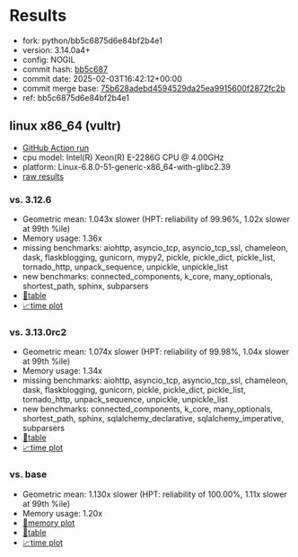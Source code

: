 # Results

- fork: python/bb5c6875d6e84bf2b4e1
- version: 3.14.0a4+
- config: NOGIL
- commit hash: [bb5c687](https://github.com/python/cpython/commit/bb5c687)
- commit date: 2025-02-03T16:42:12+00:00
- commit merge base: [75b628adebd4594529da25ea9915600f2872fc2b](https://github.com/python/cpython/commit/75b628adebd4594529da25ea9915600f2872fc2b)
- ref: bb5c6875d6e84bf2b4e1

## linux x86_64 (vultr)

- [GitHub Action run](https://github.com/facebookexperimental/free-threading-benchmarking/actions/runs/13125607452)
- cpu model: Intel(R) Xeon(R) E-2286G CPU @ 4.00GHz
- platform: Linux-6.8.0-51-generic-x86_64-with-glibc2.39
- [raw results](bm-20250203-vultr-x86_64-python-bb5c6875d6e84bf2b4e1-3.14.0a4%2B-bb5c687.json)

### vs. 3.12.6

- Geometric mean: 1.043x slower (HPT: reliability of 99.96%, 1.02x slower at 99th %ile)
- Memory usage: 1.36x
- missing benchmarks: aiohttp, asyncio_tcp, asyncio_tcp_ssl, chameleon, dask, flaskblogging, gunicorn, mypy2, pickle, pickle_dict, pickle_list, tornado_http, unpack_sequence, unpickle, unpickle_list
- new benchmarks: connected_components, k_core, many_optionals, shortest_path, sphinx, subparsers
- [📄table](bm-20250203-vultr-x86_64-python-bb5c6875d6e84bf2b4e1-3.14.0a4%2B-bb5c687-vs-3.12.6.md)
- [📈time plot](bm-20250203-vultr-x86_64-python-bb5c6875d6e84bf2b4e1-3.14.0a4%2B-bb5c687-vs-3.12.6.svg)

### vs. 3.13.0rc2

- Geometric mean: 1.074x slower (HPT: reliability of 99.98%, 1.04x slower at 99th %ile)
- Memory usage: 1.34x
- missing benchmarks: aiohttp, asyncio_tcp, asyncio_tcp_ssl, chameleon, dask, flaskblogging, gunicorn, pickle, pickle_dict, pickle_list, tornado_http, unpack_sequence, unpickle, unpickle_list
- new benchmarks: connected_components, k_core, many_optionals, shortest_path, sphinx, sqlalchemy_declarative, sqlalchemy_imperative, subparsers
- [📄table](bm-20250203-vultr-x86_64-python-bb5c6875d6e84bf2b4e1-3.14.0a4%2B-bb5c687-vs-3.13.0rc2.md)
- [📈time plot](bm-20250203-vultr-x86_64-python-bb5c6875d6e84bf2b4e1-3.14.0a4%2B-bb5c687-vs-3.13.0rc2.svg)

### vs. base

- Geometric mean: 1.130x slower (HPT: reliability of 100.00%, 1.11x slower at 99th %ile)
- Memory usage: 1.20x
- [🧠memory plot](bm-20250203-vultr-x86_64-python-bb5c6875d6e84bf2b4e1-3.14.0a4%2B-bb5c687-vs-base-mem.svg)
- [📄table](bm-20250203-vultr-x86_64-python-bb5c6875d6e84bf2b4e1-3.14.0a4%2B-bb5c687-vs-base.md)
- [📈time plot](bm-20250203-vultr-x86_64-python-bb5c6875d6e84bf2b4e1-3.14.0a4%2B-bb5c687-vs-base.svg)

